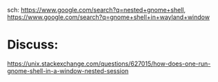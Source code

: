 sch: https://www.google.com/search?q=nested+gnome+shell, https://www.google.com/search?q=gnome+shell+in+wayland+window

# Discuss:
https://unix.stackexchange.com/questions/627015/how-does-one-run-gnome-shell-in-a-window-nested-session
